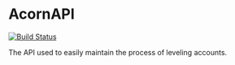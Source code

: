 # AcornAPI

[![Build Status](https://dev.azure.com/blazewskileszek/Acorn/_apis/build/status/Acorn?branchName=master)](https://dev.azure.com/blazewskileszek/Acorn/_build/latest?definitionId=1&branchName=master)

The API used to easily maintain the process of leveling accounts.
